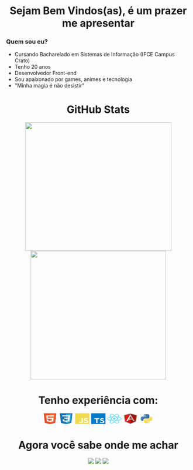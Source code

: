 <h1 align="center">Sejam Bem Vindos(as), é um prazer me apresentar</h1>

### Quem sou eu?
- Cursando Bacharelado em Sistemas de Informação (IFCE Campus Crato)
- Tenho 20 anos
- Desenvolvedor Front-end
- Sou apaixonado por games, animes e tecnologia
- "Minha magia é não desistir"

##

  
<div align="center">
  <h1>GitHub Stats</h1>
  <a href="https://github.com/anuraghazra/github-readme-stats">
    <img align="center" height="350"  width="400" src="https://github-readme-stats.vercel.app/api?username=VictorJGB&theme=tokyonight&repo=github-readme-stats" />
  </a>
  <a href="https://github.com/anuraghazra/convoychat">
    <img align="center" height="350"  width="370" src="https://github-readme-stats.vercel.app/api/top-langs/?username=VictorJGB&layout=compact&theme=tokyonight&repo=convoychat" />
  </a>
</div>
  
##

<div align="center" style="display: inline_block">
  <h1 align="center">Tenho experiência com:</h1>
  <img align="center" alt="Jerry-HTML" height="30" width="40" src="https://raw.githubusercontent.com/devicons/devicon/master/icons/html5/html5-original.svg">
  <img align="center" alt="Jerry-CSS"  height="30" width="40" src="https://raw.githubusercontent.com/devicons/devicon/master/icons/css3/css3-original.svg"/>
  <img align="center" alt="Jerry-JS" height="30" width="40" src="https://raw.githubusercontent.com/devicons/devicon/master/icons/javascript/javascript-plain.svg"/>
  <img align="center" alt="Jerry-TS" height="30" width="40" src="https://raw.githubusercontent.com/devicons/devicon/master/icons/typescript/typescript-plain.svg"/>
  <img align="center" alt="Jerry-React" height="30" width="40" src="https://raw.githubusercontent.com/devicons/devicon/master/icons/react/react-original.svg"/>
  <img align="center" alt="Jerry-Angular" height="30" width="40" src="https://github.com/devicons/devicon/blob/master/icons/angularjs/angularjs-original.svg"/>
  <img align="center" alt="Jerry-Python" height="30" width="40" src="https://raw.githubusercontent.com/devicons/devicon/master/icons/python/python-original.svg"/>
  
</div>
  
##
  
<div align="center">
  <h1>Agora você sabe onde me achar</h1>
  <a href="https://instagram.com/_jerryGB" target="_blank"><img src="https://img.shields.io/badge/-Instagram-%23E4405F?style=for-the-badge&logo=instagram&logoColor=white" target="_blank"></a>
  <a href = "mailto:victorgb.dev@gmail.com"><img src="https://img.shields.io/badge/-Gmail-%23333?style=for-the-badge&logo=gmail&logoColor=white" target="_blank"></a>
  <a href="https://www.linkedin.com/in/victor-jerrysson-gama-bastos-084793203" target="_blank"><img src="https://img.shields.io/badge/-LinkedIn-%230077B5?style=for-the-badge&logo=linkedin&logoColor=white" target="_blank"></a> 
</div>


